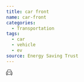 ```yaml
---
title: car front
name: car-front
categories:
  - Transportation
tags:
  - car
  - vehicle
  - ev
source: Energy Saving Trust
---
```

<svg width="16" height="16" viewBox="0 0 16 16" fill="currentColor" class="esti esti-car-front" xmlns="http://www.w3.org/2000/svg">
  <path fill-rule="evenodd" clip-rule="evenodd" d="M4.23053 1.32913C4.30238 1.13153 4.49017 1 4.70043 1H11.2996C11.5098 1 11.6976 1.13153 11.7695 1.32913L13.3771 5.75H2.62294L4.23053 1.32913ZM1.53951 5.80327L3.29074 0.987384C3.5063 0.3946 4.06967 0 4.70043 0H11.2996C11.9303 0 12.4937 0.394602 12.7093 0.987385L14.4605 5.80327C15.3431 6.01125 16 6.80391 16 7.75V13.25C16 13.5261 15.7761 13.75 15.5 13.75H14.75V15.5C14.75 15.7761 14.5261 16 14.25 16C13.9739 16 13.75 15.7761 13.75 15.5V13.75H2.25V15.5C2.25 15.7761 2.02614 16 1.75 16C1.47386 16 1.25 15.7761 1.25 15.5V13.75H0.5C0.223858 13.75 0 13.5261 0 13.25V7.75C0 6.80391 0.656918 6.01125 1.53951 5.80327ZM2 6.75H14C14.5523 6.75 15 7.19772 15 7.75V12.75H1V7.75C1 7.19772 1.44772 6.75 2 6.75ZM4.5 10.375C4.5 10.9963 3.99632 11.5 3.375 11.5C2.75368 11.5 2.25 10.9963 2.25 10.375C2.25 9.75368 2.75368 9.25 3.375 9.25C3.99632 9.25 4.5 9.75368 4.5 10.375ZM12.625 11.5C13.2463 11.5 13.75 10.9963 13.75 10.375C13.75 9.75368 13.2463 9.25 12.625 9.25C12.0037 9.25 11.5 9.75368 11.5 10.375C11.5 10.9963 12.0037 11.5 12.625 11.5Z"/>
</svg>